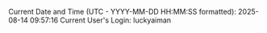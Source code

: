 Current Date and Time (UTC - YYYY-MM-DD HH:MM:SS formatted): 2025-08-14 09:57:16
Current User's Login: luckyaiman
